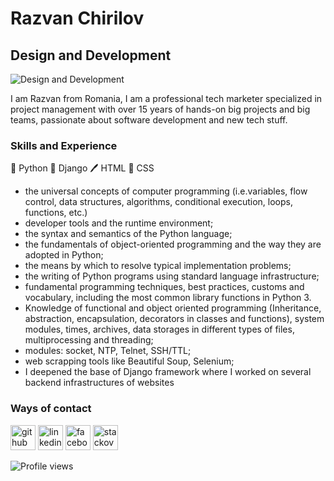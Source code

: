 # Razvan Chirilov
## Design and Development

![Design and Development](https://media-exp1.licdn.com/dms/image/C4D16AQFqkuq1Pnb5aQ/profile-displaybackgroundimage-shrink_350_1400/0/1585136241413?e=1635379200&v=beta&t=IXkCnU4UGCgmZYZXn8yU53NvP6towEJ4l_afLYcnd3c)

I am Razvan from Romania, I am a professional tech marketer specialized in project management with over 15 years of hands-on big projects and big teams, passionate about software development and new tech stuff. 

### Skills and Experience<br>
🐍 Python
🚀 Django
🖊️ HTML
🌈 CSS

-  the universal concepts of computer programming (i.e.variables, flow control, data structures, algorithms, conditional execution, loops, functions, etc.)<br>
-  developer tools and the runtime environment;<br>
-  the syntax and semantics of the Python language;<br>
-  the fundamentals of object-oriented programming and the way they are adopted in Python;<br>
-  the means by which to resolve typical implementation problems;<br>
-  the writing of Python programs using standard language infrastructure;<br>
-  fundamental programming techniques, best practices, customs and vocabulary, including the most common library functions in Python 3.<br>
-  Knowledge of functional and object oriented programming (Inheritance, abstraction, encapsulation, decorators in classes and functions), system modules, times, archives, data storages in different types of files, multiprocessing and threading;<br>
-  modules: socket, NTP, Telnet, SSH/TTL;<br>
-  web scrapping tools like Beautiful Soup, Selenium;<br>
-  I deepened the base of Django framework where I worked on several backend infrastructures of websites


###  Ways of contact
[<img src='https://cdn.jsdelivr.net/npm/simple-icons@3.0.1/icons/github.svg' alt='github' height='40'>](https://github.com/razvanchirilov)  [<img src='https://cdn.jsdelivr.net/npm/simple-icons@3.0.1/icons/linkedin.svg' alt='linkedin' height='40'>](https://www.linkedin.com/in/razvanchirilov/)  [<img src='https://cdn.jsdelivr.net/npm/simple-icons@3.0.1/icons/facebook.svg' alt='facebook' height='40'>](https://www.facebook.com/rchirilov)  [<img src='https://cdn.jsdelivr.net/npm/simple-icons@3.0.1/icons/stackoverflow.svg' alt='stackoverflow' height='40'>](https://stackoverflow.com/users/16544078/razvan-chirilov)  

![Profile views](https://gpvc.arturio.dev/razvanchirilov)  
